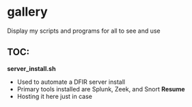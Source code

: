 # gallery
Display my scripts and programs for all to see and use

## TOC:
**server_install.sh**
- Used to automate a DFIR server install
- Primary tools installed are Splunk, Zeek, and Snort
**Resume**
- Hosting it here just in case
